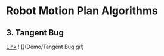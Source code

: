 # Robot Motion Plan Algorithms

## 3. Tangent Bug
[Link](https://drive.google.com/open?id=1znIzCTpG0YX_5c3Mc8u2a39OiISWPK-c)
! [](Demo/Tangent Bug.gif)
